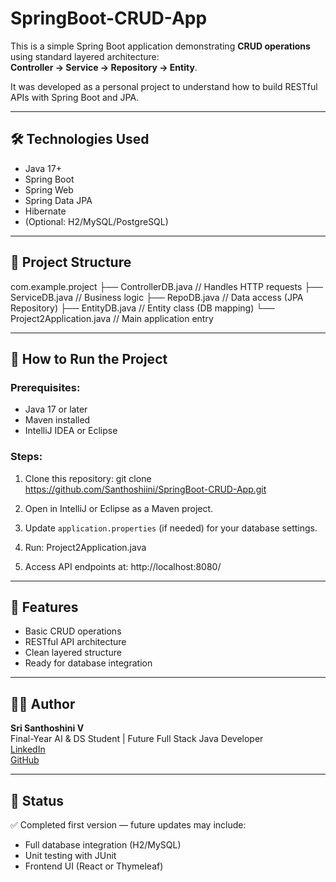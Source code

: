# SpringBoot-CRUD-App

This is a simple Spring Boot application demonstrating **CRUD operations** using standard layered architecture:  
**Controller → Service → Repository → Entity**.

It was developed as a personal project to understand how to build RESTful APIs with Spring Boot and JPA.

---

## 🛠️ Technologies Used

- Java 17+
- Spring Boot
- Spring Web
- Spring Data JPA
- Hibernate
- (Optional: H2/MySQL/PostgreSQL)

---

## 🧱 Project Structure

com.example.project
├── ControllerDB.java // Handles HTTP requests
├── ServiceDB.java // Business logic
├── RepoDB.java // Data access (JPA Repository)
├── EntityDB.java // Entity class (DB mapping)
└── Project2Application.java // Main application entry


---

## 🚀 How to Run the Project

### Prerequisites:
- Java 17 or later
- Maven installed
- IntelliJ IDEA or Eclipse

### Steps:
1. Clone this repository:
git clone https://github.com/Santhoshiini/SpringBoot-CRUD-App.git


2. Open in IntelliJ or Eclipse as a Maven project.

3. Update `application.properties` (if needed) for your database settings.

4. Run:
   Project2Application.java


5. Access API endpoints at:
   http://localhost:8080/


---

## 📌 Features

- Basic CRUD operations
- RESTful API architecture
- Clean layered structure
- Ready for database integration

---

## 🧑‍💻 Author

**Sri Santhoshini V**  
Final-Year AI & DS Student | Future Full Stack Java Developer  
[LinkedIn](https://www.linkedin.com/in/sri-santhoshini)  
[GitHub](https://github.com/Santhoshiini)

---

## 📅 Status

✅ Completed first version — future updates may include:
- Full database integration (H2/MySQL)
- Unit testing with JUnit
- Frontend UI (React or Thymeleaf)




